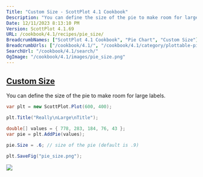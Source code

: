 ```yaml
---
Title: "Custom Size - ScottPlot 4.1 Cookbook"
Description: "You can define the size of the pie to make room for large labels."
Date: 12/11/2023 8:13:10 PM
Version: ScottPlot 4.1.69
URL: /cookbook/4.1/recipes/pie_size/
BreadcrumbNames: ["ScottPlot 4.1 Cookbook", "Pie Chart", "Custom Size"]
BreadcrumbUrls: ["/cookbook/4.1/", "/cookbook/4.1/category/plottable-pie", "/cookbook/4.1/recipes/pie_size/"]
SearchUrl: "/cookbook/4.1/search/"
OgImage: "/cookbook/4.1/images/pie_size.png"
---
```


<h2><a id='custom-size' href='/cookbook/4.1/recipes/pie_size/'>Custom Size</a></h2>

You can define the size of the pie to make room for large labels.

```cs
var plt = new ScottPlot.Plot(600, 400);

plt.Title("Really\nLarge\nTitle");

double[] values = { 778, 283, 184, 76, 43 };
var pie = plt.AddPie(values);

pie.Size = .6; // size of the pie (default is .9)

plt.SaveFig("pie_size.png");
```

<img src='../../images/pie_size.png' class='d-block mx-auto my-5' />



